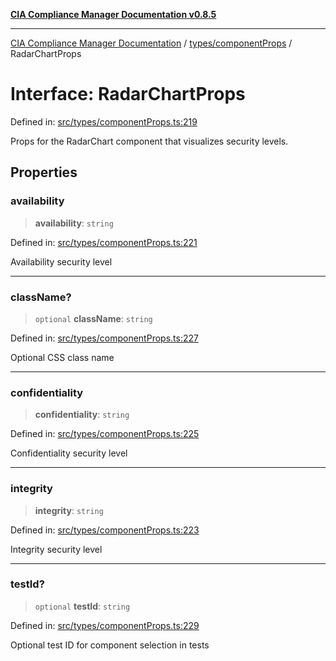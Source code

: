 [**CIA Compliance Manager Documentation v0.8.5**](../../../README.md)

***

[CIA Compliance Manager Documentation](../../../modules.md) / [types/componentProps](../README.md) / RadarChartProps

# Interface: RadarChartProps

Defined in: [src/types/componentProps.ts:219](https://github.com/Hack23/cia-compliance-manager/blob/3ae0301247f765ba03c8c0fe645db4718bb8af76/src/types/componentProps.ts#L219)

Props for the RadarChart component that visualizes security levels.

## Properties

### availability

> **availability**: `string`

Defined in: [src/types/componentProps.ts:221](https://github.com/Hack23/cia-compliance-manager/blob/3ae0301247f765ba03c8c0fe645db4718bb8af76/src/types/componentProps.ts#L221)

Availability security level

***

### className?

> `optional` **className**: `string`

Defined in: [src/types/componentProps.ts:227](https://github.com/Hack23/cia-compliance-manager/blob/3ae0301247f765ba03c8c0fe645db4718bb8af76/src/types/componentProps.ts#L227)

Optional CSS class name

***

### confidentiality

> **confidentiality**: `string`

Defined in: [src/types/componentProps.ts:225](https://github.com/Hack23/cia-compliance-manager/blob/3ae0301247f765ba03c8c0fe645db4718bb8af76/src/types/componentProps.ts#L225)

Confidentiality security level

***

### integrity

> **integrity**: `string`

Defined in: [src/types/componentProps.ts:223](https://github.com/Hack23/cia-compliance-manager/blob/3ae0301247f765ba03c8c0fe645db4718bb8af76/src/types/componentProps.ts#L223)

Integrity security level

***

### testId?

> `optional` **testId**: `string`

Defined in: [src/types/componentProps.ts:229](https://github.com/Hack23/cia-compliance-manager/blob/3ae0301247f765ba03c8c0fe645db4718bb8af76/src/types/componentProps.ts#L229)

Optional test ID for component selection in tests
